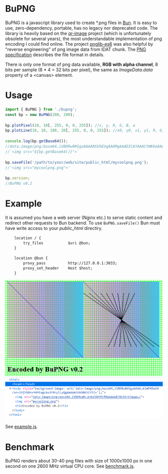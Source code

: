 # BuPNG

BuPNG is a javascript library used to create *.png files in [Bun](https://github.com/oven-sh/bun). It is easy to use, zero-dependency, portable, has no legacy nor deprecated code.
The library is heavily based on the [qr-image](https://github.com/alexeyten/qr-image) project (which is unfortunately obsolete for several years), the most understandable implementation of png encoding I could find online. The project [pnglib-es6](https://github.com/IjzerenHein/pnglib-es6) was also helpful by "reverse engineering" of png image data from IDAT chunk.
The [PNG specification](http://www.libpng.org/pub/png/spec/1.2/PNG-Contents.html) describes the file format in details.

There is only one format of png data available, **RGB with alpha channel**, 8 bits per sample (8 * 4 = 32 bits per pixel), the same as *ImageData.data* property of a \<canvas\> element.

# Usage

```javascript
import { BuPNG } from './bupng';
const bp = new BuPNG(200, 200);

bp.plotPixel(10, 10[, 255, 0, 0, 255]); //x, y, R, G, B, a
bp.plotLine(10, 10, 100, 20[, 255, 0, 0, 255]); //x0, y0, x1, y1, R, G, B, a

console.log(bp.getBase64());
//data:image/png;base64,iVBORw0KGgoAAAANSUhEUgAAAMgAAADICAYAAACtWK6eAAAB...
//`<img src="${bp.getBase64()}">`

bp.saveFile('/path/to/your/web/site/public_html/mycoolpng.png');
//'<img src="mycoolpng.png">'

bp.version;
//BuPNG v0.2
```

# Example

It is assumed you have a web server (Nginx etc.) to serve static content and redirect other requests to Bun backend. To use `BuPNG.saveFile()` Bun must have write access to your *public_html* directiry.
```
    location / {
        try_files           $uri @bun;
    }

    location @bun {
        proxy_pass          http://127.0.0.1:3033;
        proxy_set_header    Host $host;
    }
```

![Output result](example/example1.png)
![Outpur source](example/example2.png)

See [example.js](example.js).

# Benchmark

BuPNG renders about 30-40 png files with size of 1000x1000 px in one second on one 2600 MHz virtual CPU core. See [benchmark.js](benchmark.js).
